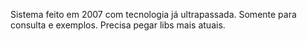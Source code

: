 
Sistema feito em 2007 com tecnologia já ultrapassada. 
Somente para consulta e exemplos.
Precisa pegar libs mais atuais.
